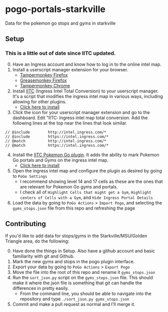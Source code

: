 # pogo-portals-starkville
Data for the pokemon go stops and gyms in starkville

## Setup
### This is a little out of date since IITC updated.

0. Have an Ingress account and know how to log in to the online intel map.
1. Install a userscript manager extension for your browser.
    * [Tampermonkey Firefox](https://addons.mozilla.org/en-US/firefox/addon/tampermonkey/)
    * [Greasemonkey Firefox](https://addons.mozilla.org/en-US/firefox/addon/greasemonkey/)
    * [Tampermonkey Chrome](https://chrome.google.com/webstore/detail/tampermonkey/dhdgffkkebhmkfjojejmpbldmpobfkfo?hl=en)
2. Install [IITC](https://iitc.me/desktop/) (Ingress Intel Total Conversion) to your userscript manager. It's a script that modifies the ingress intel map in various ways, including allowing for other plugins.
    * [Click here to install](https://static.iitc.me/build/release/total-conversion-build.user.js)
3. Click the icon for your userscript manager extension and go to the dashboard. Edit "IITC: Ingress intel map total conversion. Add the following lines at the top near the lines that look similar.
```
// @include        http://intel.ingress.com/*
// @include        https://intel.ingress.com/*
// @match          http://intel.ingress.com/*
// @match          https://intel.ingress.com/*
```
4. Install the [IITC Pokemon Go plugin](https://github.com/TiagoDGomes/iitc-plugin-pogo). It adds the ability to mark Pokemon Go portals and Gyms on the ingress intel map.
    * [Click here to install](https://github.com/TiagoDGomes/iitc-plugin-pogo/raw/master/iitc-plugin-pogo.user.js)
5. Open the ingress intel map and configure the plugin as desired by going to `PoGo Settings`
    * I recommend showing level 14 and 17 cells as these are the ones that are relevant for Pokemon Go gyms and portals.
    * I check all of `Highlight Cells that might get a Gym`, `Highlight centers of Cells with a Gym`, and `Hide Ingress Portal Details`
6. Load the data by going to `PoGo Actions` > `Import Pogo`, and selecting the `gyms_stops.json` file from this repo and refreshing the page

## Contributing
If you'd like to add data for stops/gyms in the Starkville/MSU/Golden Triangle area, do the following:

0. Have done the things in Setup. Also have a github account and basic familiarity with git and Github.
1. Mark the new gyms and stops in the pogo plugin interface.
2. Export your data by going to `PoGo Actions` > `Export Pogo`
3. Move the file into the root of this repo and rename it `gyms_stops.json`
4. Run the `sort_json.py` script on the `gyms_stops.json` file. This should make it where the json file is something that git can handle the differences in pretty easily.
    * From the command line, you should be able to navigate into the repository and type `./sort_json.py gyms_stops.json`
5. Commit and make a pull request as normal and I'll merge it.

